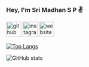### Hey, I'm Sri Madhan S P :v:

[<img src='https://cdn.jsdelivr.net/npm/simple-icons@3.0.1/icons/github.svg' alt='github' height='40'>](https://github.com/Sri-Madhan)  [<img src='https://cdn.jsdelivr.net/npm/simple-icons@3.0.1/icons/instagram.svg' alt='instagram' height='40'>](https://www.instagram.com/srimadhansp/)  [<img src='https://cdn.jsdelivr.net/npm/simple-icons@3.0.1/icons/icloud.svg' alt='website' height='40'>](https://srimadhan.tech/)  

[![Top Langs](https://github-readme-stats.vercel.app/api/top-langs/?username=Sri-Madhan)](https://github.com/anuraghazra/github-readme-stats)

![GitHub stats](https://github-readme-stats.vercel.app/api?username=Sri-Madhan&show_icons=true)  


